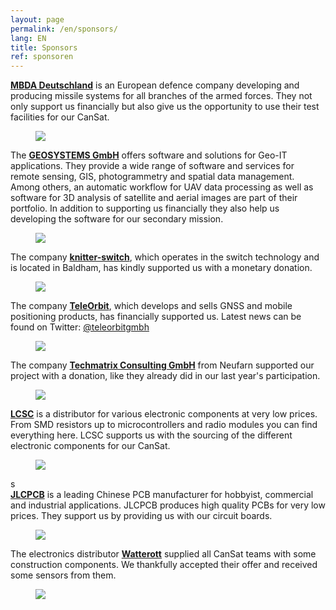 ```yaml
---
layout: page
permalink: /en/sponsors/
lang: EN
title: Sponsors
ref: sponsoren
---
```


<section class="side-figure" id="mbda">
  <span><a href="https://www.mbda-systems.com"><strong>MBDA Deutschland</strong></a> is an European defence company developing and producing missile systems for all branches of the armed forces. They not only support us financially but also give us the opportunity to use their test facilities for our CanSat.</span>
  <figure>
    <a href="https://www.mbda-systems.com">
      <img src="{{ site.baseurl }}/images/2019-sponsoren/MBDA.png" />
    </a>
  </figure>
</section>

<section class="side-figure" id="geosystems">
  <span>The <a href="https://www.geosystems.de"><strong>GEOSYSTEMS GmbH</strong></a> offers software and solutions for Geo-IT applications. They provide a wide range of software and services for remote sensing, GIS, photogrammetry and spatial data management. Among others, an automatic workflow for UAV data processing as well as software for 3D analysis of satellite and aerial images are part of their portfolio. In addition to supporting us financially they also help us developing the software for our secondary mission.</span>
  <figure>
    <a href="https://www.geosystems.de">
      <img src="{{ site.baseurl }}/images/2019-sponsoren/GEOSYSTEMS.png" />
    </a>
  </figure>
</section>

<section class="side-figure" id="knitter-switch">
  <span>The company <a href="https://www.knitter-switch.com/ger"><strong>knitter-switch</strong></a>, which operates in the switch technology and is located in Baldham, has kindly supported us with a monetary donation.</span>
  <figure>
    <a href="https://www.knitter-switch.com/eng">
      <img src="{{ site.baseurl }}/images/2019-sponsoren/Knitter-Switch.jpg" />
    </a>
  </figure>
</section>

<section class="side-figure" id="teleorbit">
  <span>The company <a href="https://teleorbit.eu/en/"><strong>TeleOrbit</strong></a>, which develops and sells GNSS and mobile positioning products, has financially supported us. Latest news can be found on Twitter: <a href="https://twitter.com/teleorbitgmbh">@teleorbitgmbh</a></span>
  <figure>
    <a href="https://teleorbit.eu/en/">
      <img src="{{ site.baseurl }}/images/2019-sponsoren/TeleOrbit.jpg" />
    </a>
  </figure>
</section>

<section class="side-figure" id="techmatrix">
  <span>The company <a href="https://www.techmatrix.de/"><strong>Techmatrix Consulting GmbH</strong></a> from Neufarn supported our project with a donation, like they already did in our last year's participation.</span>
  <figure>
    <a href="https://www.techmatrix.de/">
      <img src="{{ site.baseurl }}/images/2018-sponsoren/Techmatrix_CMYK.png" />
    </a>
  </figure>
</section>

<section class="side-figure" id="lcsc">
  <span><a href="https://lcsc.com"><strong>LCSC</strong></a> is a distributor for various electronic components at very low prices. From SMD resistors up to microcontrollers and radio modules you can find everything here. LCSC supports us with the sourcing of the different electronic components for our CanSat.</span>
  <figure>
    <a href="https://lcsc.com">
      <img src="{{ site.baseurl }}/images/2019-sponsors/LCSC.png" />
    </a>
  </figure>
</section>s

<section class="side-figure" id="jlcpcb">
  <span><a href="https://jlcpcb.com"><strong>JLCPCB</strong></a> is a leading Chinese PCB manufacturer for hobbyist, commercial and industrial applications. JLCPCB produces high quality PCBs for very low prices. They support us by providing us with our circuit boards.</span>
  <figure>
    <a href="https://jlcpcb.com">
      <img src="{{ site.baseurl }}/images/2019-sponsoren/JLCPCB.png" />
    </a>
  </figure>
</section>

<section class="side-figure" id="watterott">
  <span>The electronics distributor <a href="https://www.watterott.com/"><strong>Watterott</strong></a> supplied all CanSat teams with some construction components. We thankfully accepted their offer and received some sensors from them.</span>
  <figure>
    <a href="https://www.watterott.com/">
      <img src="{{ site.baseurl }}/images/2019-sponsoren/Watterott.png" />
    </a>
  </figure>
</section>
